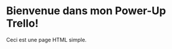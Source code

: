<!DOCTYPE html>
<html>
<head>
    <title>Mon Power-Up</title>
</head>
<body>
    <h1>Bienvenue dans mon Power-Up Trello!</h1>
    <p>Ceci est une page HTML simple.</p>
</body>
</html>
